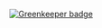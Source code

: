 

[![Greenkeeper badge](https://badges.greenkeeper.io/maple3142/meteor-todo-app.svg)](https://greenkeeper.io/)